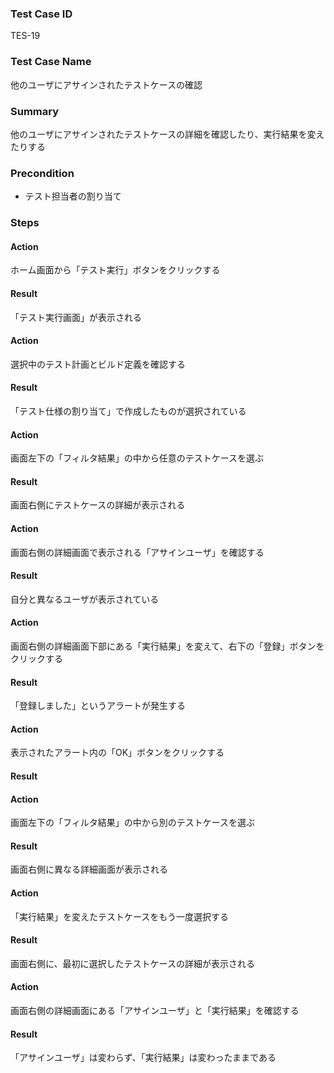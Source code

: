 ### Test Case ID
TES-19

### Test Case Name
他のユーザにアサインされたテストケースの確認

### Summary
他のユーザにアサインされたテストケースの詳細を確認したり、実行結果を変えたりする

### Precondition
* テスト担当者の割り当て

### Steps

#### Action
ホーム画面から「テスト実行」ボタンをクリックする
#### Result
「テスト実行画面」が表示される

#### Action
選択中のテスト計画とビルド定義を確認する
#### Result
「テスト仕様の割り当て」で作成したものが選択されている

#### Action
画面左下の「フィルタ結果」の中から任意のテストケースを選ぶ
#### Result
画面右側にテストケースの詳細が表示される

#### Action
画面右側の詳細画面で表示される「アサインユーザ」を確認する
#### Result
自分と異なるユーザが表示されている

#### Action
画面右側の詳細画面下部にある「実行結果」を変えて、右下の「登録」ボタンをクリックする 
#### Result
「登録しました」というアラートが発生する

#### Action
表示されたアラート内の「OK」ボタンをクリックする
#### Result


#### Action
画面左下の「フィルタ結果」の中から別のテストケースを選ぶ
#### Result
画面右側に異なる詳細画面が表示される

#### Action
「実行結果」を変えたテストケースをもう一度選択する
#### Result
画面右側に、最初に選択したテストケースの詳細が表示される

#### Action
画面右側の詳細画面にある「アサインユーザ」と「実行結果」を確認する
#### Result
「アサインユーザ」は変わらず、「実行結果」は変わったままである
